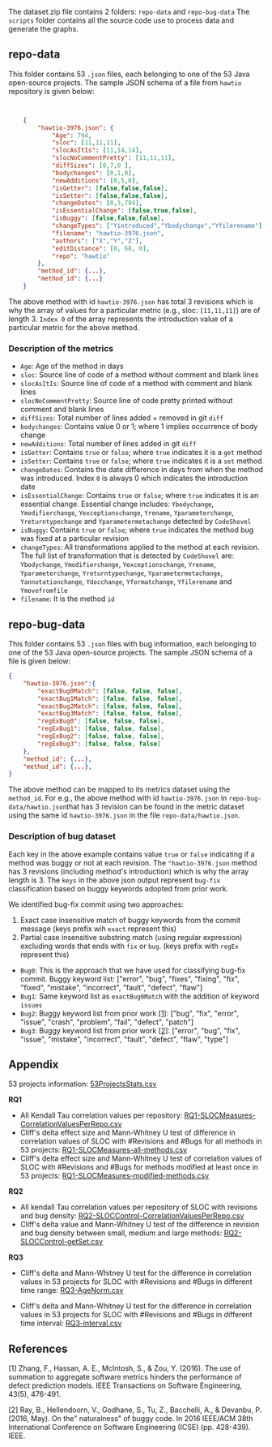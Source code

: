 The dataset.zip file contains 2 folders: `repo-data` and `repo-bug-data`
The `scripts` folder contains all the source code use to process data and generate the graphs.

## repo-data 
This folder contains 53 `.json` files, each belonging to one of the 53 Java open-source projects.
The sample JSON schema of a file from `hawtio` repository is given below:

```json


    {
        "hawtio-3976.json": {
            "Age": 794,
            "sloc": [11,11,11],
            "slocAsItIs": [11,14,14],
            "slocNoCommentPretty": [11,11,11],
            "diffSizes": [0,7,0 ],
            "bodychanges": [0,1,0], 
            "newAdditions": [0,5,0],
            "isGetter": [false,false,false],
            "isSetter": [false,false,false],
            "changeDates": [0,3,794],
            "isEssentialChange": [false,true,false],
            "isBuggy": [false,false,false],
            "changeTypes": ["Yintroduced","Ybodychange","Yfilerename"],
            "filename": "hawtio-3976.json",
            "authors": ["X","Y","Z"],
            "editDistance": [0, 68, 0],
            "repo": "hawtio"
        },
        "method_id": {...},
        "method_id": {...}
    }

```
The above method with id `hawtio-3976.json` has total 3 revisions which is why the array of values for a particular metric (e.g., sloc: `[11,11,11]`) are of length 3. `Index 0` of the array represents the introduction value of a particular metric for the above method.

### Description of the metrics
- `Age`: Age of the method in days
- `sloc`: Source line of code of a method without comment and blank lines
- `slocAsItIs`: Source line of code of a method with comment and blank lines
- `slocNoCommentPretty`: Source line of code pretty printed without comment and blank lines
- `diffSizes`: Total number of lines added + removed in git `diff`
- `bodychanges`: Contains value 0 or 1; where 1 implies occurrence  of body change
- `newAdditions`: Total number of lines added in git `diff`
- `isGetter`: Contains `true` or `false`; where `true` indicates it is a `get` method
- `isSetter`: Contains `true` or `false`; where `true` indicates it is a `set` method
- `changeDates`: Contains the date difference in days from when the method was introduced. Index `0` is always 0 which indicates the introduction date
- `isEssentialChange`: Contains `true` or `false`; where `true` indicates it is an essential change. Essential change includes: `Ybodychange`, `Ymodifierchange`, `Yexceptionschange`, `Yrename`, `Yparameterchange`, `Yreturntypechange` and `Yparametermetachange` detected by `CodeShovel`
- `isBuggy`: Contains `true` or `false`; where `true` indicates the method bug was fixed at a particular revision
- `changeTypes`: All transformations applied to the method at each revision. The full list of transformation that is detected by `CodeShovel` are: `Ybodychange`, `Ymodifierchange`, `Yexceptionschange`, `Yrename`, `Yparameterchange`, `Yreturntypechange`, `Yparametermetachange`, `Yannotationchange`, `Ydocchange`, `Yformatchange`, `Yfilerename` and `Ymovefromfile`
- `filename`: It is the method `id`

## repo-bug-data
This folder contains 53 `.json` files with bug information, each belonging to one of the 53 Java open-source projects.
The sample JSON schema of a file is given below:

```json
{
    "hawtio-3976.json":{
        "exactBug0Match": [false, false, false],
        "exactBug1Match": [false, false, false],
        "exactBug2Match": [false, false, false],
        "exactBug3Match": [false, false, false],
        "regExBug0": [false, false, false],
        "regExBug1": [false, false, false],
        "regExBug2": [false, false, false],
        "regExBug3": [false, false, false]
    },
    "method_id": {...},
    "method_id": {...},
}

```

The above method can be mapped to its metrics dataset using the `method_id`. For e.g., the above method with id `hawtio-3976.json` in `repo-bug-data/hawtio.json`that has 3 revision can be found in  the metric dataset using the same id `hawtio-3976.json` in the file `repo-data/hawtio.json`.

### Description of bug dataset
Each key in the above example contains value `true` or `false` indicating if a method was buggy or not at each revision. The `"hawtio-3976.json` method has 3 revisions (including method's introduction) which is why the array length is 3. The `keys` in the above json output represent `bug-fix` classification based on buggy keywords adopted from prior work.

We identified bug-fix commit using two approaches: 
1. Exact case insensitive match of buggy keywords from the commit message (keys prefix wih `exact` represent this)
2. Partial case insensitive substring match (using regular expression) excluding words that ends with `fix` or `bug`. (keys prefix with `regEx` represent this)

- `Bug0`: This is the approach that we have used for classifying bug-fix commit. Buggy keyword list: ["error", "bug", "fixes", "fixing", "fix", "fixed", "mistake", "incorrect", "fault", "defect", "flaw"]
- `Bug1`: Same keyword list as `exactBug0Match` with the addition of keyword `issues`
- `Bug2`: Buggy keyword list from prior work [[1]](#1): ["bug", "fix", "error", "issue", "crash", "problem", "fail", "defect", "patch"]
- `Bug3`: Buggy keyword list from prior work [[2]](#2): ["error", "bug", "fix", "issue", "mistake", "incorrect", "fault", "defect", "flaw", "type"]


## Appendix

53 projects information: [53ProjectsStats.csv](/Stats/53ProjectsStats.csv)

**RQ1**
- All Kendall Tau correlation values per repository: [RQ1-SLOCMeasures-CorrelationValuesPerRepo.csv](/Stats/RQ1/RQ1-SLOCMeasures-CorrelationValuesPerRepo.csv)
- Cliff's delta effect size and Mann-Whitney U test of difference in correlation values of SLOC with \#Revisions and \#Bugs for all methods in 53 projects: [RQ1-SLOCMeasures-all-methods.csv](/Stats/RQ1/RQ1-SLOCMeasures-all-methods.csv)
- Cliff's delta effect size and Mann-Whitney U test of correlation values of SLOC with \#Revisions and \#Bugs for methods modified at least once in 53 projects: [RQ1-SLOCMeasures-modified-methods.csv](/Stats/RQ1/RQ1-SLOCMeasures-modified-methods.csv)

**RQ2**
- All kendall Tau correlation values per repository of SLOC with revisions and bug density: [RQ2-SLOCControl-CorrelationValuesPerRepo.csv](Stats/RQ2/RQ2-SLOCControl-CorrelationValuesPerRepo.csv)
- Cliff's delta value and Mann-Whitney U test of the difference in revision and bug density between small, medium and large methods: [RQ2-SLOCControl-getSet.csv](/Stats/RQ2/RQ2-SLOCControl-getSet.csv)

**RQ3**
- Cliff's delta and Mann-Whitney U test for the difference in correlation values in 53 projects for SLOC with \#Revisions and \#Bugs in different time range: [RQ3-AgeNorm.csv](/Stats/RQ3/RQ3-AgeNorm.csv)

- Cliff's delta and Mann-Whitney U test for the difference in correlation values in 53 projects for SLOC with \#Revisions and \#Bugs in different time interval: [RQ3-interval.csv](/Stats/RQ3/RQ3-interval.csv)


## References
<a id="1">[1]</a> 
Zhang, F., Hassan, A. E., McIntosh, S., & Zou, Y. (2016). The use of summation to aggregate software metrics hinders the performance of defect prediction models. IEEE Transactions on Software Engineering, 43(5), 476-491.

<a id="2">[2]</a> 
Ray, B., Hellendoorn, V., Godhane, S., Tu, Z., Bacchelli, A., & Devanbu, P. (2016, May). On the" naturalness" of buggy code. In 2016 IEEE/ACM 38th International Conference on Software Engineering (ICSE) (pp. 428-439). IEEE.
